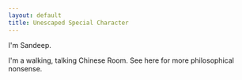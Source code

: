 ```yaml
---
layout: default
title: Unescaped Special Character
---
```

I'm Sandeep.

I'm a walking, talking Chinese Room. See here for more philosophical nonsense.